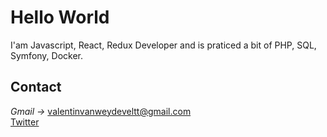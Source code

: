 # Hello World    

I'am Javascript, React, Redux Developer and is praticed a bit of PHP, SQL, Symfony, Docker.  

## Contact  

*Gmail ->* valentinvanweydeveltt@gmail.com  
[Twitter](https://twitter.com/valentinvw)

